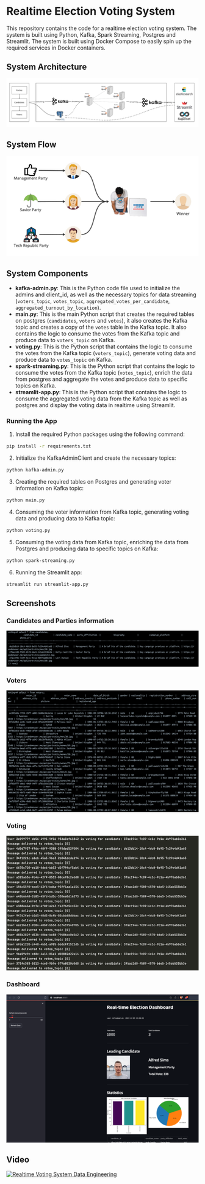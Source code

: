 Realtime Election Voting System
===============================

This repository contains the code for a realtime election voting system. The system is built using Python, Kafka, Spark Streaming, Postgres and Streamlit. The system is built using Docker Compose to easily spin up the required services in Docker containers.

## System Architecture
![system_architecture.jpg](images%2Fsystem_architecture.jpg)

## System Flow
![system_flow.jpg](images%2Fsystem_flow.jpg)

## System Components
- **kafka-admin.py**: This is the Python code file used to initialize the admins and client_id, as well as the necessary topics for data streaming (`voters_topic`, `votes_topic`, `aggregated_votes_per_candidate`, `aggregated_turnout_by_location`).
- **main.py**: This is the main Python script that creates the required tables on postgres (`candidates`, `voters` and `votes`), it also creates the Kafka topic and creates a copy of the `votes` table in the Kafka topic. It also contains the logic to consume the votes from the Kafka topic and produce data to `voters_topic` on Kafka.
- **voting.py**: This is the Python script that contains the logic to consume the votes from the Kafka topic (`voters_topic`), generate voting data and produce data to `votes_topic` on Kafka.
- **spark-streaming.py**: This is the Python script that contains the logic to consume the votes from the Kafka topic (`votes_topic`), enrich the data from postgres and aggregate the votes and produce data to specific topics on Kafka.
- **streamlit-app.py**: This is the Python script that contains the logic to consume the aggregated voting data from the Kafka topic as well as postgres and display the voting data in realtime using Streamlit.

### Running the App
1. Install the required Python packages using the following command:

```bash
pip install -r requirements.txt
```

2. Initialize the KafkaAdminClient and create the necessary topics:

```bash
python kafka-admin.py
```

3. Creating the required tables on Postgres and generating voter information on Kafka topic:

```bash
python main.py
```

4. Consuming the voter information from Kafka topic, generating voting data and producing data to Kafka topic:

```bash
python voting.py
```

5. Consuming the voting data from Kafka topic, enriching the data from Postgres and producing data to specific topics on Kafka:

```bash
python spark-streaming.py
```

6. Running the Streamlit app:

```bash
streamlit run streamlit-app.py
```

## Screenshots
### Candidates and Parties information
![candidates_and_party.png](images/candidates_and_party.png)
### Voters
![voters.png](images%2Fvoters.png)

### Voting
![voting.png](images%2Fvoting.png)

### Dashboard
![dashboard_image.png](images%2Fdashboard_image.png)

## Video
[![Realtime Voting System Data Engineering](https://img.youtube.com/vi/X-JnC9daQxE/0.jpg)](https://youtu.be/X-JnC9daQxE)
